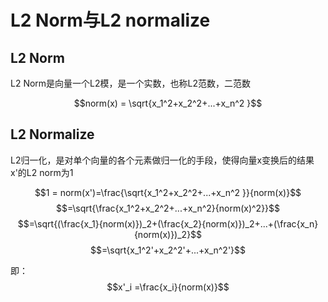 # L2 Norm与L2 normalize

## L2 Norm

L2 Norm是向量一个L2模，是一个实数，也称L2范数，二范数

$$norm(x) = \sqrt{x_1^2+x_2^2+...+x_n^2 }$$

## L2 Normalize

L2归一化，是对单个向量的各个元素做归一化的手段，使得向量x变换后的结果x'的L2 norm为1

$$1 = norm(x')=\frac{\sqrt{x_1^2+x_2^2+...+x_n^2 }}{norm(x)}$$ $$=\sqrt{\frac{x_1^2+x_2^2+...+x_n^2}{norm(x)^2}}$$ $$=\sqrt{(\frac{x_1}{norm(x)})_2+(\frac{x_2}{norm(x)})_2+...+(\frac{x_n}{norm(x)})_2}$$ $$=\sqrt{x_1^2'+x_2^2'+...+x_n^2'}$$

即： $$x'_i =\frac{x_i}{norm(x)}$$

